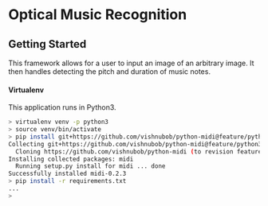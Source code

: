 # Optical Music Recognition
## Getting Started
This framework allows for a user to input an image of an arbitrary image.
It then handles detecting the pitch and duration of music notes.

#### Virtualenv
This application runs in Python3.

```bash
> virtualenv venv -p python3
> source venv/bin/activate
> pip install git+https://github.com/vishnubob/python-midi@feature/python3
Collecting git+https://github.com/vishnubob/python-midi@feature/python3
  Cloning https://github.com/vishnubob/python-midi (to revision feature/python3)
Installing collected packages: midi
  Running setup.py install for midi ... done
Successfully installed midi-0.2.3
> pip install -r requirements.txt
...
>
```
